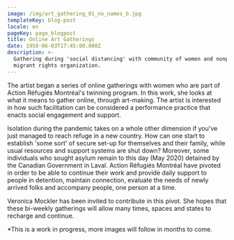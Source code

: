 ```yaml
---
image: /img/art_gathering_01_no_names_b.jpg
templateKey: blog-post
locale: en
pageKey: page_blogpost
title: Online Art Gatherings
date: 1958-06-03T17:45:00.000Z
description: >-
  Gathering during 'social distancing' with community of women and nonprofit
  migrant rights organization.
---
```

The artist began a series of online gatherings with women who are part of Action Réfugiés Montréal's twinning program. In this work, she looks at what it means to gather online, through art-making. The artist is interested in how such facilitation can be considered a performance practice that enacts social engagement and support.  

Isolation during the pandemic takes on a whole other dimension if you've just managed to reach refuge in a new country. How can one start to establish 'some sort' of secure set-up for themselves and their family, while usual resources and support systems are shut down? Moreover, some individuals who sought asylum remain to this day (May 2020) detained by the Canadian Government in Laval. Action Réfugiés Montréal have pivoted in order to be able to continue their work and provide daily support to people in detention, maintain connection, evaluate the needs of newly arrived folks and accompany people, one person at a time.

Veronica Mockler has been invited to contribute in this pivot. She hopes that these bi-weekly gatherings will allow many times, spaces and states to recharge and continue.

\*This is a work in progress, more images will follow in months to come.
